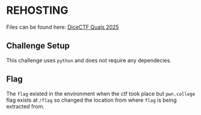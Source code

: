 # REHOSTING

Files can be found here: [DiceCTF Quals 2025](https://github.com/tastelessctf/ctf2021/tree/main/crybaby)

## Challenge Setup
This challenge uses `python` and does not require any dependecies.

## Flag
The `flag` existed in the environment when the ctf took place but `pwn.college` flag exists at `/flag` so changed the location from where `flag` is being extracted from.
